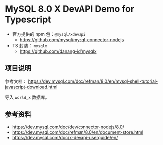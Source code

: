 # MySQL 8.0 X DevAPI Demo for Typescript

- 官方提供的 npm 包：`@mysql/xdevapi`
  - <https://github.com/mysql/mysql-connector-nodejs>
- TS 封装： `mysqlx`
  - <https://github.com/danang-id/mysqlx>

## 项目说明

参考文档： <https://dev.mysql.com/doc/refman/8.0/en/mysql-shell-tutorial-javascript-download.html>

导入 `world_x` 数据库。

## 参考资料

- <https://dev.mysql.com/doc/dev/connector-nodejs/8.0/>
- <https://dev.mysql.com/doc/refman/8.0/en/document-store.html>
- <https://dev.mysql.com/doc/x-devapi-userguide/en/>
